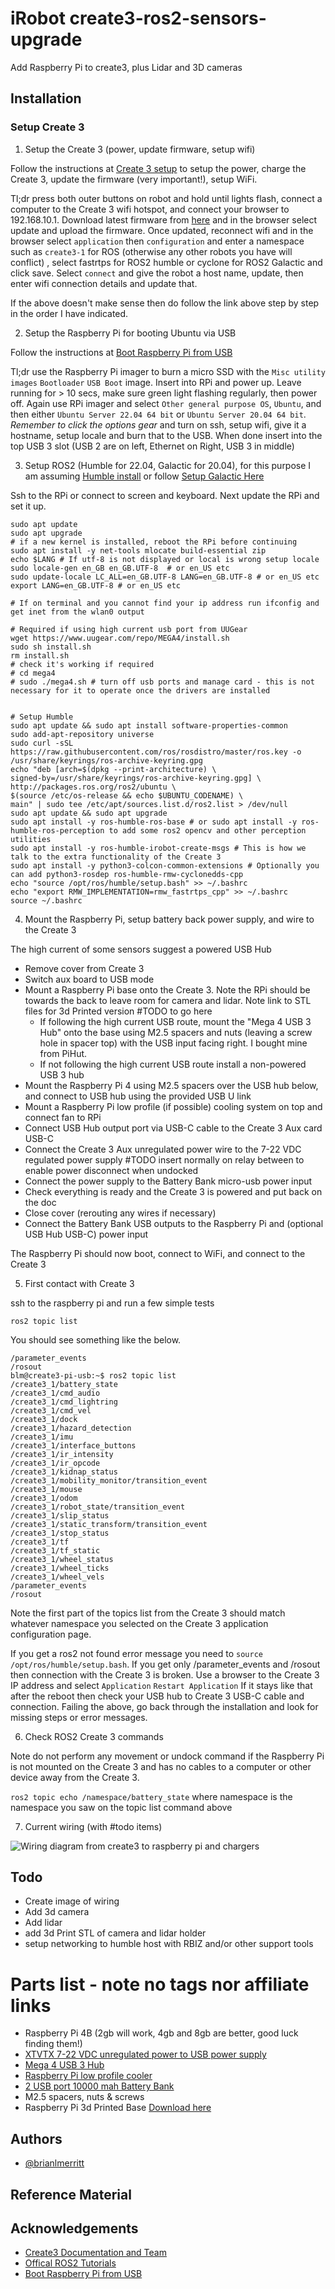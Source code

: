 # iRobot create3-ros2-sensors-upgrade
Add Raspberry Pi to create3, plus Lidar and 3D cameras

## Installation

### Setup Create 3

1. Setup the Create 3 (power, update firmware, setup wifi)

Follow the instructions at [Create 3 setup](https://edu.irobot.com/create3-setup) to setup the power, charge the Create 3, update the firmware (very important!), setup WiFi.

Tl;dr press both outer buttons on robot and hold until lights flash, connect a computer to the Create 3 wifi hotspot, and connect your browser to 192.168.10.1. Download latest firmware from [here](https://edu.irobot.com/create3-latest-fw) and in the browser select update and upload the firmware.  Once updated, reconnect wifi and in the browser select `application` then `configuration` and enter a namespace such as `create3-1` for ROS (otherwise any other robots you have will conflict) , select fastrtps for ROS2 humble or cyclone for ROS2 Galactic and click save.  Select `connect` and give the robot a host name, update, then enter wifi connection details and update that.

If the above doesn't make sense then do follow the link above step by step in the order I have indicated.

2. Setup the Raspberry Pi for booting Ubuntu via USB

Follow the instructions at [Boot Raspberry Pi from USB](https://www.tomshardware.com/how-to/boot-raspberry-pi-4-usb)

Tl;dr use the Raspberry Pi imager to burn a micro SSD with the `Misc utility images` `Bootloader` `USB Boot` image.  Insert into RPi and power up.  Leave running for > 10 secs, make sure green light flashing regularly, then power off.  Again use RPi imager and select `Other general purpose OS`, `Ubuntu`, and then either `Ubuntu Server 22.04 64 bit` or `Ubuntu Server 20.04 64 bit`.  *Remember to click the options gear* and turn on ssh, setup wifi, give it a hostname, setup locale and burn that to the USB.  When done insert into the top USB 3 slot (USB 2 are on left, Ethernet on Right, USB 3 in middle)

3. Setup ROS2 (Humble for 22.04, Galactic for 20.04), for this purpose I am assuming [Humble install](https://iroboteducation.github.io/create3_docs/setup/ubuntu2204/) or follow [Setup Galactic Here](https://iroboteducation.github.io/create3_docs/setup/ubuntu2004/)

Ssh to the RPi or connect to screen and keyboard.  Next update the RPi and set it up.

```
sudo apt update
sudo apt upgrade
# if a new kernel is installed, reboot the RPi before continuing
sudo apt install -y net-tools mlocate build-essential zip
echo $LANG # If utf-8 is not displayed or local is wrong setup locale
sudo locale-gen en_GB en_GB.UTF-8  # or en_US etc
sudo update-locale LC_ALL=en_GB.UTF-8 LANG=en_GB.UTF-8 # or en_US etc
export LANG=en_GB.UTF-8 # or en_US etc

# If on terminal and you cannot find your ip address run ifconfig and get inet from the wlan0 output

# Required if using high current usb port from UUGear
wget https://www.uugear.com/repo/MEGA4/install.sh
sudo sh install.sh
rm install.sh
# check it's working if required
# cd mega4
# sudo ./mega4.sh # turn off usb ports and manage card - this is not necessary for it to operate once the drivers are installed


# Setup Humble
sudo apt update && sudo apt install software-properties-common
sudo add-apt-repository universe
sudo curl -sSL https://raw.githubusercontent.com/ros/rosdistro/master/ros.key -o /usr/share/keyrings/ros-archive-keyring.gpg
echo "deb [arch=$(dpkg --print-architecture) \ 
signed-by=/usr/share/keyrings/ros-archive-keyring.gpg] \ 
http://packages.ros.org/ros2/ubuntu \
$(source /etc/os-release && echo $UBUNTU_CODENAME) \
main" | sudo tee /etc/apt/sources.list.d/ros2.list > /dev/null
sudo apt update && sudo apt upgrade
sudo apt install -y ros-humble-ros-base # or sudo apt install -y ros-humble-ros-perception to add some ros2 opencv and other perception utilities
sudo apt install -y ros-humble-irobot-create-msgs # This is how we talk to the extra functionality of the Create 3
sudo apt install -y python3-colcon-common-extensions # Optionally you can add python3-rosdep ros-humble-rmw-cyclonedds-cpp
echo "source /opt/ros/humble/setup.bash" >> ~/.bashrc
echo "export RMW_IMPLEMENTATION=rmw_fastrtps_cpp" >> ~/.bashrc
source ~/.bashrc
```

4. Mount the Raspberry Pi, setup battery back power supply, and wire to the Create 3

The high current of some sensors suggest a powered USB Hub

- Remove cover from Create 3
- Switch aux board to USB mode
- Mount a Raspberry Pi base onto the Create 3. Note the RPi should be towards the back to leave room for camera and lidar. Note link to STL files for 3d Printed version #TODO to go here
   - If following the high current USB route, mount the "Mega 4 USB 3 Hub" onto the base using M2.5 spacers and nuts (leaving a screw hole in spacer top) with the USB input facing right.  I bought mine from PiHut.
   - If not following the high current USB route install a non-powered USB 3 hub
- Mount the Raspberry Pi 4 using M2.5 spacers over the USB hub below, and connect to USB hub using the provided USB U link
- Mount a Raspberry Pi low profile (if possible) cooling system on top and connect fan to RPi
- Connect USB Hub output port via USB-C cable to the Create 3 Aux card USB-C
- Connect the Create 3 Aux unregulated power wire to the 7-22 VDC regulated power supply #TODO insert normally on relay between to enable power disconnect when undocked
- Connect the power supply to the Battery Bank micro-usb power input
- Check everything is ready and the Create 3 is powered and put back on the doc
- Close cover (rerouting any wires if necessary)
- Connect the Battery Bank USB outputs to the Raspberry Pi and (optional USB Hub USB-C) power input

The Raspberry Pi should now boot, connect to WiFi, and connect to the Create 3

5. First contact with Create 3

ssh to the raspberry pi and run a few simple tests

`ros2 topic list`

You should see something like the below. 

```
/parameter_events
/rosout
blm@create3-pi-usb:~$ ros2 topic list
/create3_1/battery_state
/create3_1/cmd_audio
/create3_1/cmd_lightring
/create3_1/cmd_vel
/create3_1/dock
/create3_1/hazard_detection
/create3_1/imu
/create3_1/interface_buttons
/create3_1/ir_intensity
/create3_1/ir_opcode
/create3_1/kidnap_status
/create3_1/mobility_monitor/transition_event
/create3_1/mouse
/create3_1/odom
/create3_1/robot_state/transition_event
/create3_1/slip_status
/create3_1/static_transform/transition_event
/create3_1/stop_status
/create3_1/tf
/create3_1/tf_static
/create3_1/wheel_status
/create3_1/wheel_ticks
/create3_1/wheel_vels
/parameter_events
/rosout
```

Note the first part of the topics list from the Create 3 should match whatever namespace you selected on the Create 3 application configuration page.

If you get a ros2 not found error message you need to `source /opt/ros/humble/setup.bash`. If you get only /parameter_events and /rosout then connection with the Create 3 is broken.  Use a browser to the Create 3 IP address and select `Application` `Restart Application`   If it stays like that after the reboot then check your USB hub to Create 3 USB-C cable and connection.  Failing the above, go back through the installation and look for missing steps or error messages.

6. Check ROS2 Create 3 commands

Note do not perform any movement or undock command if the Raspberry Pi is not mounted on the Create 3 and has no cables to a computer or other device away from the Create 3.

`ros2 topic echo /namespace/battery_state` where namespace is the namespace you saw on the topic list command above

7. Current wiring (with #todo items)

![Wiring diagram from create3 to raspberry pi and chargers](/images/create3_rpi_usb_v1.png)

## Todo

- Create image of wiring
- Add 3d camera
- Add lidar
- add 3d Print STL of camera and lidar holder
- setup networking to humble host with RBIZ and/or other support tools


# Parts list - note no tags nor affiliate links

- Raspberry Pi 4B (2gb will work, 4gb and 8gb are better, good luck finding them!)
- [XTVTX 7-22 VDC unregulated power to USB power supply](https://www.amazon.co.uk/gp/product/B09K7KHX2C)
- [Mega 4 USB 3 Hub ](https://thepihut.com/collections/uugear/products/mega4-4-port-usb-3-1-ppps-hub-for-raspberry-pi-4)
- [Raspberry Pi low profile cooler ](https://www.amazon.co.uk/gp/product/B0B7QXW3PP)
- [2 USB port 10000 mah Battery Bank](https://www.amazon.co.uk/gp/product/B07TT2VGT6)
- M2.5 spacers, nuts & screws
- Raspberry Pi 3d Printed Base [Download here](/stl/create3%20raspi%20try4%20v4.stl)


## Authors

- [@brianlmerritt](https://github.com/brianlmerritt)

## Reference Material

## Acknowledgements

- [Create3 Documentation and Team](https://iroboteducation.github.io/create3_docs/)
- [Offical ROS2 Tutorials](https://docs.ros.org/en/galactic/Tutorials.html)
- [Boot Raspberry Pi from USB](https://www.tomshardware.com/how-to/boot-raspberry-pi-4-usb)



